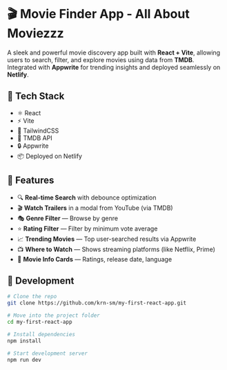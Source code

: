 # 🎬 Movie Finder App - All About Moviezzz

A sleek and powerful movie discovery app built with **React + Vite**, allowing users to search, filter, and explore movies using data from **TMDB**. Integrated with **Appwrite** for trending insights and deployed seamlessly on **Netlify**.

## 🚀 Tech Stack

- ⚛️ React
- ⚡ Vite
- 🎨 TailwindCSS
- 🍿 TMDB API
- 🔒 Appwrite
- 📦 Deployed on Netlify
  
## 🔧 Features

- 🔍 **Real-time Search** with debounce optimization  
- 🎬 **Watch Trailers** in a modal from YouTube (via TMDB)  
- 🎭 **Genre Filter** — Browse by genre  
- ⭐ **Rating Filter** — Filter by minimum vote average  
- 📈 **Trending Movies** — Top user-searched results via Appwrite  
- 📺 **Where to Watch** — Shows streaming platforms (like Netflix, Prime)  
- 🧾 **Movie Info Cards** — Ratings, release date, language

## 🧪 Development

```bash
# Clone the repo
git clone https://github.com/krn-sm/my-first-react-app.git

# Move into the project folder
cd my-first-react-app

# Install dependencies
npm install

# Start development server
npm run dev
